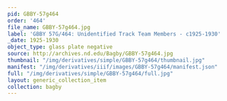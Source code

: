 ```yaml
---
pid: GBBY-57g464
order: '464'
file_name: GBBY-57g464.jpg
label: 'GBBY 57G/464: Unidentified Track Team Members - c1925-1930'
_date: 1925-1930
object_type: glass plate negative
source: http://archives.nd.edu/Bagby/GBBY-57g464.jpg
thumbnail: "/img/derivatives/simple/GBBY-57g464/thumbnail.jpg"
manifest: "/img/derivatives/iiif/images/GBBY-57g464/manifest.json"
full: "/img/derivatives/simple/GBBY-57g464/full.jpg"
layout: generic_collection_item
collection: bagby
---
```

